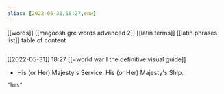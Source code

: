```yaml
---
alias: [2022-05-31,18:27,enw]
---
```

[[words]] [[magoosh gre words advanced 2]] [[latin terms]] [[latin phrases list]]
table of content
```toc
```

[[2022-05-31]] 18:27 [[=world war I the definitive visual guide]]
- His (or Her) Majesty's Service. His (or Her) Majesty's Ship.
```query
"hms"
```